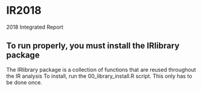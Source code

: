 # IR2018
2018 Integrated Report

## To run properly, you must install the IRlibrary package
The IRlibrary package is a collection of functions that are reused throughout the IR analysis
To install, run the 00_library_install.R script. This only has to be done once. 
